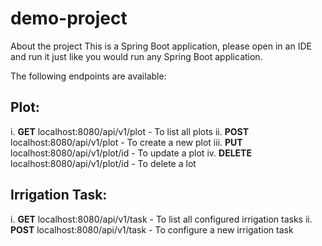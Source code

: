 ﻿# demo-project

About the project
This is a Spring Boot application, please open in an IDE and run it just like you would run any Spring Boot application.

The following endpoints are available:

## Plot:
i. **GET** localhost:8080/api/v1/plot - To list all plots
ii. **POST** localhost:8080/api/v1/plot - To create a new plot
iii. **PUT** localhost:8080/api/v1/plot/id - To update a plot
iv. **DELETE** localhost:8080/api/v1/plot/id - To delete a lot

## Irrigation Task:
i. **GET** localhost:8080/api/v1/task - To list all configured irrigation tasks
ii. **POST** localhost:8080/api/v1/task - To configure a new irrigation task

